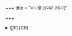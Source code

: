 +++
title = "०१ सो ऽरज्यत तस्माद्"

+++
<details><summary>मूलम् (GR)</summary>

सो ऽरज्यत तस्माद् रज्यमानाद् राजन्यो अजायत ।  
स विशः सबन्धून् अन्नं चान्नाद्यं चाभ्य् उद् अतिष्ठत ।  
विशां च वै स सबन्धूनां चान्नस्य चान्नाद्यस्य च प्रियं धाम भवति य (एवं वेद) ।  
विड्भ्यश् च वै स सबन्धुभ्यश् चान्नाय चान्नाद्याय चा वृश्चते  
य एवं विद्वांसं व्रात्यम् उपवदति ॥
</details>
